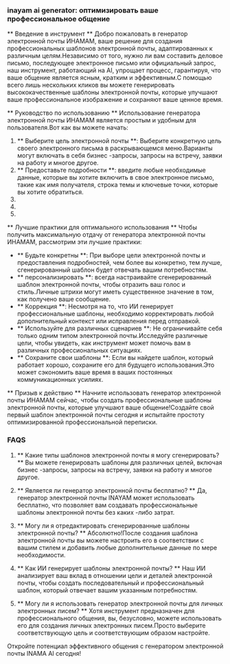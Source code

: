 ### inayam ai generator: оптимизировать ваше профессиональное общение

** Введение в инструмент **
Добро пожаловать в генератор электронной почты ИНАМАМ, ваше решение для создания профессиональных шаблонов электронной почты, адаптированных к различным целям.Независимо от того, нужно ли вам составить деловое письмо, последующее электронное письмо или официальный запрос, наш инструмент, работающий на AI, упрощает процесс, гарантируя, что ваше общение является ясным, кратким и эффективным.С помощью всего лишь нескольких кликов вы можете генерировать высококачественные шаблоны электронной почты, которые улучшают ваше профессиональное изображение и сохраняют ваше ценное время.

** Руководство по использованию **
Использование генератора электронной почты ИНАМАМ является простым и удобным для пользователя.Вот как вы можете начать:

1. ** Выберите цель электронной почты **: Выберите конкретную цель своего электронного письма в раскрывающемся меню.Варианты могут включать в себя бизнес -запросы, запросы на встречу, заявки на работу и многое другое.
2. ** Предоставьте подробности **: введите любые необходимые данные, которые вы хотите включить в свое электронное письмо, такие как имя получателя, строка темы и ключевые точки, которые вы хотите обратиться.
3.
4.
5.

** Лучшие практики для оптимального использования **
Чтобы получить максимальную отдачу от генератора электронной почты ИНАМАМ, рассмотрим эти лучшие практики:

- ** Будьте конкретны **: При выборе цели электронной почты и предоставления подробностей, чем более вы конкретно, тем лучше, сгенерированный шаблон будет отвечать вашим потребностям.
- ** персонализировать **: всегда настраивайте сгенерированный шаблон электронной почты, чтобы отразить ваш голос и стиль.Личные штрихи могут иметь существенное значение в том, как получено ваше сообщение.
- ** Коррекция **: Несмотря на то, что ИИ генерирует профессиональные шаблоны, необходимо корректировать любой дополнительный контекст или исправления перед отправкой.
- ** Используйте для различных сценариев **: Не ограничивайте себя только одним типом электронной почты.Исследуйте различные цели, чтобы увидеть, как инструмент может помочь вам в различных профессиональных ситуациях.
- ** Сохраните свои шаблоны **: Если вы найдете шаблон, который работает хорошо, сохраните его для будущего использования.Это может сэкономить ваше время в ваших постоянных коммуникационных усилиях.

** Призыв к действию **
Начните использовать генератор электронной почты ИНАМАМ сейчас, чтобы создать профессиональные шаблоны электронной почты, которые улучшают ваше общение!Создайте свой первый шаблон электронной почты сегодня и испытайте простоту оптимизированной профессиональной переписки.

### FAQS

1. ** Какие типы шаблонов электронной почты я могу сгенерировать? **
Вы можете генерировать шаблоны для различных целей, включая бизнес -запросы, запросы на встречу, заявки на работу и многое другое.

2. ** Является ли генератор электронной почты бесплатно? **
Да, генератор электронной почты INAYAM может использовать бесплатно, что позволяет вам создавать профессиональные шаблоны электронной почты без каких -либо затрат.

3. ** Могу ли я отредактировать сгенерированные шаблоны электронной почты? **
Абсолютно!После создания шаблона электронной почты вы можете настроить его в соответствии с вашим стилем и добавить любые дополнительные данные по мере необходимости.

4. ** Как ИИ генерирует шаблоны электронной почты? **
Наш ИИ анализирует ваш вклад в отношении цели и деталей электронной почты, чтобы создать последовательный и профессиональный шаблон, который отвечает вашим указанным потребностям.

5. ** Могу ли я использовать генератор электронной почты для личных электронных писем? **
Хотя инструмент предназначен для профессионального общения, вы, безусловно, можете использовать его для создания личных электронных писем.Просто выберите соответствующую цель и соответствующим образом настройте.

Откройте потенциал эффективного общения с генератором электронной почты INAMA AI сегодня!